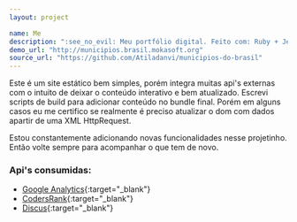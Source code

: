 ```yaml
---
layout: project

name: Me
description: ":see_no_evil: Meu portfólio digital. Feito com: Ruby + Jekyll + Vanilla."
demo_url: "http://municipios.brasil.mokasoft.org"
source_url: "https://github.com/Atiladanvi/municipios-do-brasil"
---
```


Este é um site estático bem simples, porém integra muitas api's externas
com o intuito de deixar o conteúdo interativo e bem atualizado.
Escrevi scripts de build para adicionar conteúdo no bundle final.
Porém em alguns casos eu me certifico se realmente é preciso atualizar o dom com dados apartir de uma XML HttpRequest.

Estou constantemente adicionando novas funcionalidades nesse projetinho.
 Então volte sempre para acompanhar o que tem de novo.

### Api's consumidas:
 * [Google Analytics](https://analytics.google.com/analytics/web){:target="_blank"}
 * [CodersRank](https://codersrank.io){:target="_blank"}
 * [Discus](https://disqus.com){:target="_blank"}

